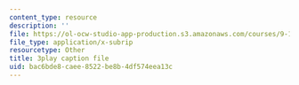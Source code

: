 ```yaml
---
content_type: resource
description: ''
file: https://ol-ocw-studio-app-production.s3.amazonaws.com/courses/9-14-brain-structure-and-its-origins-spring-2014/bac6bde8caee8522be8b4df574eea13c_555113.srt
file_type: application/x-subrip
resourcetype: Other
title: 3play caption file
uid: bac6bde8-caee-8522-be8b-4df574eea13c
---
```


